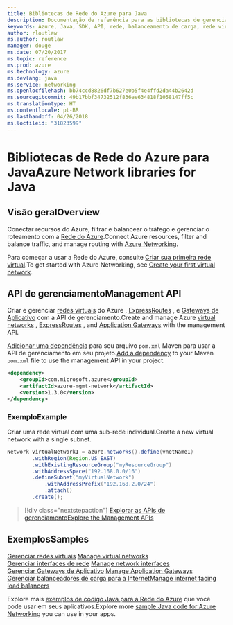 ```yaml
---
title: Bibliotecas de Rede do Azure para Java
description: Documentação de referência para as bibliotecas de gerenciamento de Rede do Azure de Java
keywords: Azure, Java, SDK, API, rede, balanceamento de carga, rede virtual, sub-rede
author: rloutlaw
ms.author: routlaw
manager: douge
ms.date: 07/20/2017
ms.topic: reference
ms.prod: azure
ms.technology: azure
ms.devlang: java
ms.service: networking
ms.openlocfilehash: bb74ccd8826df7b627e0b5f4e4ffd2da44b2642d
ms.sourcegitcommit: 49b17bbf34732512f836ee634818f1058147ff5c
ms.translationtype: HT
ms.contentlocale: pt-BR
ms.lasthandoff: 04/26/2018
ms.locfileid: "31823599"
---
```

# <a name="azure-network-libraries-for-java"></a><span data-ttu-id="ee9ab-104">Bibliotecas de Rede do Azure para Java</span><span class="sxs-lookup"><span data-stu-id="ee9ab-104">Azure Network libraries for Java</span></span>

## <a name="overview"></a><span data-ttu-id="ee9ab-105">Visão geral</span><span class="sxs-lookup"><span data-stu-id="ee9ab-105">Overview</span></span>

<span data-ttu-id="ee9ab-106">Conectar recursos do Azure, filtrar e balancear o tráfego e gerenciar o roteamento com a [Rede do Azure](/azure/networking/networking-overview).</span><span class="sxs-lookup"><span data-stu-id="ee9ab-106">Connect Azure resources, filter and balance traffic, and manage routing with [Azure Networking](/azure/networking/networking-overview).</span></span>

<span data-ttu-id="ee9ab-107">Para começar a usar a Rede do Azure, consulte [Criar sua primeira rede virtual](/azure/virtual-network/virtual-network-get-started-vnet-subnet).</span><span class="sxs-lookup"><span data-stu-id="ee9ab-107">To get started with Azure Networking, see [Create your first virtual network](/azure/virtual-network/virtual-network-get-started-vnet-subnet).</span></span>

## <a name="management-api"></a><span data-ttu-id="ee9ab-108">API de gerenciamento</span><span class="sxs-lookup"><span data-stu-id="ee9ab-108">Management API</span></span>

<span data-ttu-id="ee9ab-109">Criar e gerenciar [redes virtuais](/azure/virtual-network/virtual-networks-overview) do Azure , [ExpressRoutes](/azure/expressroute/) , e [Gateways de Aplicativo](/azure/application-gateway/) com a API de gerenciamento.</span><span class="sxs-lookup"><span data-stu-id="ee9ab-109">Create and manage Azure [virtual networks](/azure/virtual-network/virtual-networks-overview) , [ExpressRoutes](/azure/expressroute/) , and [Application Gateways](/azure/application-gateway/) with the management API.</span></span>

<span data-ttu-id="ee9ab-110">[Adicionar uma dependência](https://maven.apache.org/guides/getting-started/index.html#How_do_I_use_external_dependencies) para seu arquivo `pom.xml` Maven para usar a API de gerenciamento em seu projeto.</span><span class="sxs-lookup"><span data-stu-id="ee9ab-110">[Add a dependency](https://maven.apache.org/guides/getting-started/index.html#How_do_I_use_external_dependencies) to your Maven `pom.xml` file to use the management API in your project.</span></span>  

```XML
<dependency>
    <groupId>com.microsoft.azure</groupId>
    <artifactId>azure-mgmt-network</artifactId>
    <version>1.3.0</version>
</dependency>
```   

### <a name="example"></a><span data-ttu-id="ee9ab-111">Exemplo</span><span class="sxs-lookup"><span data-stu-id="ee9ab-111">Example</span></span>

<span data-ttu-id="ee9ab-112">Criar uma rede virtual com uma sub-rede individual.</span><span class="sxs-lookup"><span data-stu-id="ee9ab-112">Create a new virtual network with a single subnet.</span></span>

```java
Network virtualNetwork1 = azure.networks().define(vnetName1)
        .withRegion(Region.US_EAST)
        .withExistingResourceGroup("myResourceGroup")
        .withAddressSpace("192.168.0.0/16")
        .defineSubnet("myVirtualNetwork")
            .withAddressPrefix("192.168.2.0/24")
            .attach()
        .create();
```

> [!div class="nextstepaction"]
> [<span data-ttu-id="ee9ab-113">Explorar as APIs de gerenciamento</span><span class="sxs-lookup"><span data-stu-id="ee9ab-113">Explore the Management APIs</span></span>](/java/api/overview/azure/networking/management)

## <a name="samples"></a><span data-ttu-id="ee9ab-114">Exemplos</span><span class="sxs-lookup"><span data-stu-id="ee9ab-114">Samples</span></span>

<span data-ttu-id="ee9ab-115">[Gerenciar redes virtuais](https://github.com/Azure-Samples/network-java-manage-virtual-network) </span><span class="sxs-lookup"><span data-stu-id="ee9ab-115">[Manage virtual networks](https://github.com/Azure-Samples/network-java-manage-virtual-network) </span></span>  
<span data-ttu-id="ee9ab-116">[Gerenciar interfaces de rede](https://github.com/Azure-Samples/network-java-manage-network-interface) </span><span class="sxs-lookup"><span data-stu-id="ee9ab-116">[Manage network interfaces](https://github.com/Azure-Samples/network-java-manage-network-interface) </span></span>  
<span data-ttu-id="ee9ab-117">[Gerenciar Gateways de Aplicativo](https://github.com/Azure-Samples/application-gateway-java-manage-simple-application-gateways) </span><span class="sxs-lookup"><span data-stu-id="ee9ab-117">[Manage Application Gateways](https://github.com/Azure-Samples/application-gateway-java-manage-simple-application-gateways) </span></span>  
[<span data-ttu-id="ee9ab-118">Gerenciar balanceadores de carga para a Internet</span><span class="sxs-lookup"><span data-stu-id="ee9ab-118">Manage internet facing load balancers</span></span>](https://github.com/Azure-Samples/network-java-manage-internet-facing-load-balancers)   

<span data-ttu-id="ee9ab-119">Explore mais [exemplos de código Java para a Rede do Azure](https://azure.microsoft.com/resources/samples/?platform=java&term=network) que você pode usar em seus aplicativos.</span><span class="sxs-lookup"><span data-stu-id="ee9ab-119">Explore more [sample Java code for Azure Networking](https://azure.microsoft.com/resources/samples/?platform=java&term=network) you can use in your apps.</span></span>
